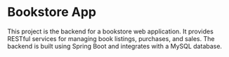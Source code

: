 # Bookstore App

This project is the backend for a bookstore web application. It provides RESTful services for managing book listings, purchases, and sales. The backend is built using Spring Boot and integrates with a MySQL database.
